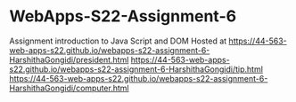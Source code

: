 # WebApps-S22-Assignment-6
Assignment introduction to Java Script and DOM
Hosted at https://44-563-web-apps-s22.github.io/webapps-s22-assignment-6-HarshithaGongidi/president.html
https://44-563-web-apps-s22.github.io/webapps-s22-assignment-6-HarshithaGongidi/tip.html
https://44-563-web-apps-s22.github.io/webapps-s22-assignment-6-HarshithaGongidi/computer.html
